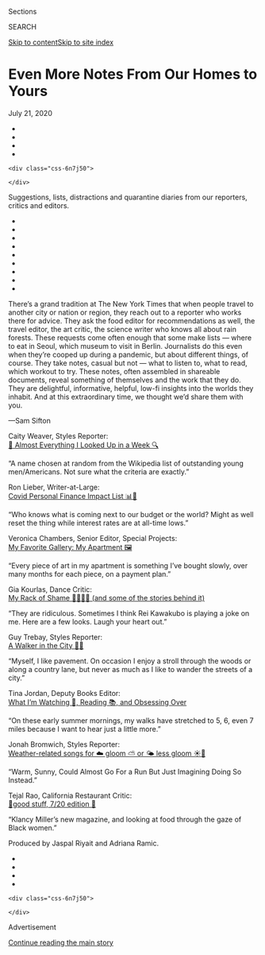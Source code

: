 <div id="app">

<div id="standalone-header">

<div class="interactive-masthead NYTAppHideMasthead css-xuu3c2 e1suatyy0">

<div class="section css-133zg39 e1suatyy2">

<div class="css-eph4ug er09x8g0">

<div class="css-6n7j50">

</div>

<span class="css-1dv1kvn">Sections</span>

<div class="css-10488qs">

<span class="css-1dv1kvn">SEARCH</span>

</div>

[Skip to content](#site-content)[Skip to site index](#site-index)

</div>

<div class="css-10698na e1huz5gh0">

</div>

</div>

</div>

</div>

<div id="site-content" data-role="main">

# Even More Notes From Our Homes to Yours

<div class="css-1vegfwe interactive-byline-container">

<div class="interactive-byline css-103zbxs">

July 21,
2020

</div>

</div>

<div id="interactive-standalone-sharetools" class="css-wkcogx">

<div>

<div class="interactive-sharetools css-9z2bwm" data-role="toolbar" data-aria-label="Social Media Share buttons, Save button, and Comments Panel with current comment count" data-testid="share-tools">

  - 
  - 
  - 
  - 
    
    <div class="css-6n7j50">
    
    </div>

</div>

</div>

</div>

<div id="even-more-reporters-editors-diaries-lists-recommendations" class="section css-l08pwh interactive-minimal interactive-content interactive-size-medium" data-id="100000007249397">

<div class="css-17ih8de interactive-body">

<div class="g-top-asset g-top" style="">

Suggestions, lists, distractions and quarantine diaries from our
reporters, critics and editors.

</div>

<div class="g-header-container">

</div>

  - 
  - 
  - 
  - 
  - 
  - 
  - 
  - 
  - 

<div class="g-story g-freebird g-max-limit" data-preview-slug="docs">

<div class="g-container g-intro story">

There’s a grand tradition at The New York Times that when people travel
to another city or nation or region, they reach out to a reporter who
works there for advice. They ask the food editor for recommendations as
well, the travel editor, the art critic, the science writer who knows
all about rain forests. These requests come often enough that some make
lists — where to eat in Seoul, which museum to visit in Berlin.
Journalists do this even when they’re cooped up during a pandemic, but
about different things, of course. They take notes, casual but not —
what to listen to, what to read, which workout to try. These notes,
often assembled in shareable documents, reveal something of themselves
and the work that they do. They are delightful, informative, helpful,
low-fi insights into the worlds they inhabit. And at this extraordinary
time, we thought we’d share them with you.

<span class="g-closing">—Sam Sifton</span>

</div>

<div class="editor-doc g-doc story" data-editor="caity-weaver">

<div class="editor-doc-information">

Caity Weaver, Styles Reporter:  
[🔎 Almost Everything I Looked Up in a Week
🔍](https://docs.google.com/document/d/1FUvduEhVRL_s-G6Vf8X9U4qMucuYCdI-OuceMRMMfEE/edit?usp=sharing)

<div class="quote">

“A name chosen at random from the Wikipedia list of outstanding young
men/Americans. Not sure what the criteria are exactly.”

</div>

</div>

</div>

<div class="editor-doc g-sheet story" data-editor="ron-lieber">

<div class="editor-doc-information">

Ron Lieber, Writer-at-Large:  
[Covid Personal Finance Impact List
📊🔬](https://docs.google.com/spreadsheets/d/1u2zcIpiZ9fQeRjfnxB7Mnycaaxt0JjTwOjULoBV7igY/edit#gid=0)

<div class="quote">

“Who knows what is coming next to our budget or the world? Might as well
reset the thing while interest rates are at all-time lows.”

</div>

</div>

</div>

<div class="editor-doc g-doc story" data-editor="veronica-chambers">

<div class="editor-doc-information">

Veronica Chambers, Senior Editor, Special Projects:  
[My Favorite Gallery: My Apartment
🖼](https://docs.google.com/document/d/1Zp_jsLRwtGejnw9ZanFu9pVVG21V1LiCClqce2YXMyA/edit?usp=sharing)

<div class="quote">

“Every piece of art in my apartment is something I’ve bought slowly,
over many months for each piece, on a payment plan.”

</div>

</div>

</div>

<div class="editor-doc g-doc story" data-editor="gia-kourlas">

<div class="editor-doc-information">

Gia Kourlas, Dance Critic:  
[My Rack of Shame 👗👔🧥🎩 (and some of the stories behind
it)](https://docs.google.com/document/d/1JKZ61rGny4oYL2FTjWVZh0SkPEB2I5oIqw-njZK8GwY/edit?usp=sharing)

<div class="quote">

“They are ridiculous. Sometimes I think Rei Kawakubo is playing a joke
on me. Here are a few looks. Laugh your heart out.”

</div>

</div>

</div>

<div class="editor-doc g-doc story" data-editor="guy-trebay">

<div class="editor-doc-information">

Guy Trebay, Styles Reporter:  
[A Walker in the City
👟🏰](https://docs.google.com/document/d/1Loq9kKsm3EysWDt7AqZseaedoB-28-lRx6n9O4ml2xU/edit?usp=sharing)

<div class="quote">

“Myself, I like pavement. On occasion I enjoy a stroll through the woods
or along a country lane, but never as much as I like to wander the
streets of a city.”

</div>

</div>

</div>

<div class="editor-doc g-doc story" data-editor="tina-jordan">

<div class="editor-doc-information">

Tina Jordan, Deputy Books Editor:  
[What I’m Watching 👀, Reading 📚, and Obsessing
Over](https://docs.google.com/document/d/1uFxoHSPLjX7Z-9lTzRZzd0n0AF9dRC1azLebtP6WF_Y/edit)

<div class="quote">

“On these early summer mornings, my walks have stretched to 5, 6, even 7
miles because I want to hear just a little more.”

</div>

</div>

</div>

<div class="editor-doc g-sheet story" data-editor="jonah-bromwich">

<div class="editor-doc-information">

Jonah Bromwich, Styles Reporter:  
[Weather-related songs for ☁️ gloom ⛅️ or 🌤 less gloom
☀️🎵](https://docs.google.com/spreadsheets/d/1eA5nPV5vrvBvPXQTKBUI3sykmQrdRmRYDiKd4s78rwg/edit?usp=sharing)

<div class="quote">

“Warm, Sunny, Could Almost Go For a Run But Just Imagining Doing So
Instead.”

</div>

</div>

</div>

<div class="editor-doc g-doc story" data-editor="tejal-rao">

<div class="editor-doc-information">

Tejal Rao, California Restaurant Critic:  
[🌟good stuff, 7/20 edition
🌟](https://docs.google.com/document/d/1NLGdoU08GAon-47tCgaJq4zyfzLofZ31o3uBgDeUs9s/edit?usp=sharing)

<div class="quote">

“Klancy Miller’s new magazine, and looking at food through the gaze of
Black
women.”

</div>

</div>

</div>

</div>

</div>

</div>

<div id="interactive-footer-container" class="css-ovgi28 interactive-footer-container">

Produced by Jaspal Riyait and Adriana
Ramic.

<div id="interactive-addendum-list" class="css-1yiqkdd interactive-addendum-list">

</div>

</div>

</div>

<div id="standalone-footer">

<div>

<div>

<div id="interactive-footer-wrapper">

<div class="css-i29ckm">

<div class="interactive-sharetools css-9z2bwm" data-role="toolbar" data-aria-label="Social Media Share buttons, Save button, and Comments Panel with current comment count" data-testid="share-tools">

  - 
  - 
  - 
  - 
    
    <div class="css-6n7j50">
    
    </div>

</div>

</div>

<div>

</div>

<div id="bottom-wrapper" class="css-1ede5it">

<div id="bottom-slug" class="css-l9onyx">

Advertisement

</div>

[Continue reading the main
story](#after-bottom)

<div id="bottom" class="ad bottom-wrapper" style="text-align:center;height:100%;display:block;min-height:90px">

</div>

<div id="after-bottom">

</div>

</div>

## Site Index

<div>

</div>

## Site Information Navigation

  - [© <span>2020</span> <span>The New York Times
    Company</span>](https://help.nytimes3xbfgragh.onion/hc/en-us/articles/115014792127-Copyright-notice)

<!-- end list -->

  - [NYTCo](https://www.nytco.com/)
  - [Contact
    Us](https://help.nytimes3xbfgragh.onion/hc/en-us/articles/115015385887-Contact-Us)
  - [Work with us](https://www.nytco.com/careers/)
  - [Advertise](https://nytmediakit.com/)
  - [T Brand Studio](http://www.tbrandstudio.com/)
  - [Your Ad
    Choices](https://www.nytimes3xbfgragh.onion/privacy/cookie-policy#how-do-i-manage-trackers)
  - [Privacy](https://www.nytimes3xbfgragh.onion/privacy)
  - [Terms of
    Service](https://help.nytimes3xbfgragh.onion/hc/en-us/articles/115014893428-Terms-of-service)
  - [Terms of
    Sale](https://help.nytimes3xbfgragh.onion/hc/en-us/articles/115014893968-Terms-of-sale)
  - [Site
    Map](https://spiderbites.nytimes3xbfgragh.onion)
  - [Help](https://help.nytimes3xbfgragh.onion/hc/en-us)
  - [Subscriptions](https://www.nytimes3xbfgragh.onion/subscription?campaignId=37WXW)

</div>

</div>

</div>

</div>

</div>
